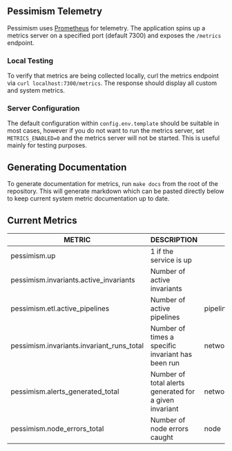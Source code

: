 ## Pessimism Telemetry

Pessimism uses [Prometheus](https://prometheus.io/docs/introduction/overview/) for telemetry. The application spins up a metrics server on a specified port (default 7300) and exposes the `/metrics` endpoint. 

### Local Testing
To verify that metrics are being collected locally, curl the metrics endpoint via `curl localhost:7300/metrics`. The response should display all custom and system metrics.

### Server Configuration
The default configuration within `config.env.template` should be suitable in most cases, however if you do not want to run the metrics server, set `METRICS_ENABLED=0` and the metrics server will not be started. This is useful mainly for testing purposes. 

## Generating Documentation
To generate documentation for metrics, run `make docs` from the root of the repository. This will generate markdown 
which can be pasted directly below to keep current system metric documentation up to date.

## Current Metrics
|                  METRIC                   |                      DESCRIPTION                       |                 LABELS                 |  TYPE   |
|-------------------------------------------|--------------------------------------------------------|----------------------------------------|---------|
| pessimism.up                              | 1 if the service is up                                 |                                        | gauge   |
| pessimism.invariants.active_invariants    | Number of active invariants                            |                                        | gauge   |
| pessimism.etl.active_pipelines            | Number of active pipelines                             | pipeline,network                       | gauge   |
| pessimism.invariants.invariant_runs_total | Number of times a specific invariant has been run      | network,invariant                      | counter |
| pessimism.alerts_generated_total          | Number of total alerts generated for a given invariant | network,invariant,pipeline,destination | counter |
| pessimism.node_errors_total               | Number of node errors caught                           | node                                   | counter |
